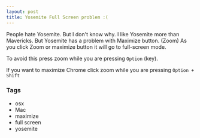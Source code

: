 ```yaml
---
layout: post
title: Yosemite Full Screen problem :(
---
```


People hate Yosemite. But I don't know why. I like Yosemite more than Mavericks. But Yosemite has a problem with Maximize button. (Zoom) As you click Zoom or maximize button it will go to full-screen mode.

To avoid this press zoom while you are pressing `Option` (key).

If you want to maximize Chrome click zoom while you are pressing `Option + Shift`

### Tags

- osx
- Mac
- maximize
- full screen
- yosemite
